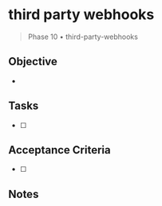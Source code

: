 # third party webhooks

> Phase 10 • third-party-webhooks

## Objective
- 

## Tasks
- [ ] 

## Acceptance Criteria
- [ ] 

## Notes

